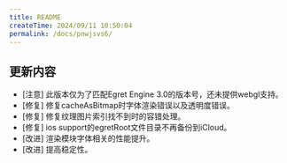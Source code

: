 ```yaml
---
title: README
createTime: 2024/09/11 10:50:04
permalink: /docs/pnwjsvs6/
---
```

## 更新内容

* [注意] 此版本仅为了匹配Egret Engine 3.0的版本号，还未提供webgl支持。
* [修复] 修复cacheAsBitmap时字体渲染错误以及透明度错误。
* [修复] 修复纹理图片索引找不到时的容错处理。
* [修复] ios support的egretRoot文件目录不再备份到iCloud。
* [改进] 渲染模块字体相关的性能提升。
* [改进] 提高稳定性。
